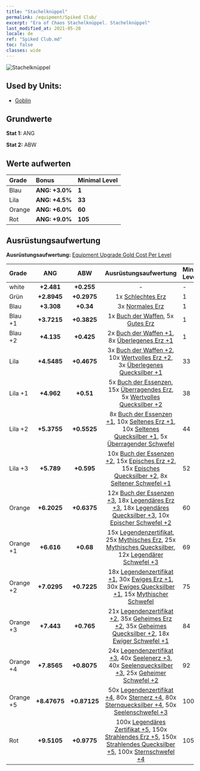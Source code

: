 ```yaml
---
title: "Stachelknüppel"
permalink: /equipment/Spiked Club/
excerpt: "Era of Chaos Stachelknüppel. Stachelknüppel"
last_modified_at: 2021-05-28
locale: de
ref: "Spiked Club.md"
toc: false
classes: wide
---
```


  ![Stachelknüppel](/images/e/e_4011.png)

## Used by Units:

* [Goblin](/de/units/Goblin/) 


## Grundwerte
 **Stat 1:** ANG

 **Stat 2:** ABW

## Werte aufwerten

  |     Grade    |   Bonus | Minimal Level | 
  |:-------------|:--------|:--------------| 
  | Blau | **ANG: +3.0%** | **1** | 
  | Lila | **ANG: +4.5%** | **33** | 
  | Orange | **ANG: +6.0%** | **60** | 
  | Rot | **ANG: +9.0%** | **105** | 


## Ausrüstungsaufwertung
 **Ausrüstungsaufwertung:** [Equipment Upgrade Gold Cost Per Level](/equipment/EquipmentUpgradeCostPerLevel/) 

  |          Grade      | ANG | ABW | Ausrüstungsaufwertung | Minimal Level |
  |:--------------------|:---------:|:---------:|:----------------:|:--------------|
  | white | **+2.481** | **+0.255** | - | - |
  | Grün | **+2.8945** | **+0.2975** | 1x [Schlechtes Erz](/ItemsDE/mat_1/) | 1 |
  | Blau | **+3.308** | **+0.34** | 3x [Normales Erz](/ItemsDE/mat_6/) | 1 |
  | Blau +1 | **+3.7215** | **+0.3825** | 1x [Buch der Waffen](/ItemsDE/mat_18/), 5x [Gutes Erz](/ItemsDE/mat_12/) | 1 |
  | Blau +2 | **+4.135** | **+0.425** | 2x [Buch der Waffen +1](/ItemsDE/mat_25/), 8x [Überlegenes Erz +1](/ItemsDE/mat_19/) | 1 |
  | Lila | **+4.5485** | **+0.4675** | 3x [Buch der Waffen +2](/ItemsDE/mat_32/), 10x [Wertvolles Erz +2](/ItemsDE/mat_26/), 3x [Überlegenes Quecksilber +1](/ItemsDE/mat_21/) | 33 |
  | Lila +1 | **+4.962** | **+0.51** | 5x [Buch der Essenzen](/ItemsDE/mat_39/), 15x [Überragendes Erz](/ItemsDE/mat_33/), 5x [Wertvolles Quecksilber +2](/ItemsDE/mat_28/) | 38 |
  | Lila +2 | **+5.3755** | **+0.5525** | 8x [Buch der Essenzen +1](/ItemsDE/mat_46/), 10x [Seltenes Erz +1](/ItemsDE/mat_40/), 10x [Seltenes Quecksilber +1](/ItemsDE/mat_42/), 5x [Überragender Schwefel](/ItemsDE/mat_36/) | 44 |
  | Lila +3 | **+5.789** | **+0.595** | 10x [Buch der Essenzen +2](/ItemsDE/mat_53/), 15x [Episches Erz +2](/ItemsDE/mat_47/), 15x [Episches Quecksilber +2](/ItemsDE/mat_49/), 8x [Seltener Schwefel +1](/ItemsDE/mat_43/) | 52 |
  | Orange | **+6.2025** | **+0.6375** | 12x [Buch der Essenzen +3](/ItemsDE/mat_60/), 18x [Legendäres Erz +3](/ItemsDE/mat_54/), 18x [Legendäres Quecksilber +3](/ItemsDE/mat_56/), 10x [Epischer Schwefel +2](/ItemsDE/mat_50/) | 60 |
  | Orange +1 | **+6.616** | **+0.68** | 15x [Legendenzertifikat](/ItemsDE/mat_67/), 25x [Mythisches Erz](/ItemsDE/mat_61/), 25x [Mythisches Quecksilber](/ItemsDE/mat_63/), 12x [Legendärer Schwefel +3](/ItemsDE/mat_57/) | 69 |
  | Orange +2 | **+7.0295** | **+0.7225** | 18x [Legendenzertifikat +1](/ItemsDE/mat_74/), 30x [Ewiges Erz +1](/ItemsDE/mat_68/), 30x [Ewiges Quecksilber +1](/ItemsDE/mat_70/), 15x [Mythischer Schwefel](/ItemsDE/mat_64/) | 75 |
  | Orange +3 | **+7.443** | **+0.765** | 21x [Legendenzertifikat +2](/ItemsDE/mat_81/), 35x [Geheimes Erz +2](/ItemsDE/mat_75/), 35x [Geheimes Quecksilber +2](/ItemsDE/mat_77/), 18x [Ewiger Schwefel +1](/ItemsDE/mat_71/) | 84 |
  | Orange +4 | **+7.8565** | **+0.8075** | 24x [Legendenzertifikat +3](/ItemsDE/mat_88/), 40x [Seelenerz +3](/ItemsDE/mat_82/), 40x [Seelenquecksilber +3](/ItemsDE/mat_84/), 25x [Geheimer Schwefel +2](/ItemsDE/mat_78/) | 92 |
  | Orange +5 | **+8.47675** | **+0.87125** | 50x [Legendenzertifikat +4](/ItemsDE/mat_95/), 80x [Sternerz +4](/ItemsDE/mat_89/), 80x [Sternquecksilber +4](/ItemsDE/mat_91/), 50x [Seelenschwefel +3](/ItemsDE/mat_85/) | 100 |
  | Rot | **+9.5105** | **+0.9775** | 100x [Legendäres Zertifikat +5](/ItemsDE/mat_102/), 150x [Strahlendes Erz +5](/ItemsDE/mat_96/), 150x [Strahlendes Quecksilber +5](/ItemsDE/mat_98/), 100x [Sternschwefel +4](/ItemsDE/mat_92/) | 105 |

